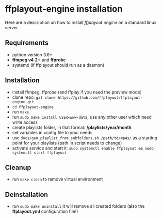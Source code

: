 **ffplayout-engine installation**
================

Here are a description on how to install *ffplayout engine* on a standard linux server.

Requirements
-----
- python version 3.6+
- **ffmpeg v4.2+** and **ffprobe**
- systemd (if ffplayout should run as a daemon)

Installation
-----
- install ffmpeg, ffprobe (and ffplay if you need the preview mode)
- clone repo: `git clone https://github.com/ffplayout/ffplayout-engine.git`
- `cd ffplayout-engine`
- run `make`
- run `sudo make install USER=www-data`, use any other user which need write access
- create playlists folder, in that format: **/playlists/year/month**
- set variables in config file to your needs
- use `docs/gen_playlist_from_subfolders.sh /path/to/mp4s/` as a starting point for your playlists (path in script needs to change)
- activate service and start it: `sudo systemctl enable ffplayout && sudo systemctl start ffplayout`

Cleanup
-----
- run `make clean` to remove virtual environment

Deinstallation
-----
- run `sudo make uninstall` it will remove all created folders (also the **ffplayout.yml** configuration file!)
